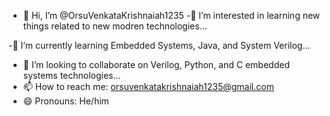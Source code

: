 - 👋 Hi, I’m @OrsuVenkataKrishnaiah1235
-👀 I’m interested in learning new things related to new modren technologies...

-🌱 I’m currently learning Embedded Systems, Java, and System Verilog...
- 💞️ I’m looking to collaborate on Verilog, Python, and C embedded systems technologies...
- 📫 How to reach me: orsuvenkatakrishnaiah1235@gmail.com
- 😄 Pronouns: He/him

<!---
OrsuVenkataKrishnaiah1235/OrsuVenkataKrishnaiah1235 is a ✨ special ✨ repository because its "README.md" (this file) appears on your GitHub profile.
You can click the "Preview" link to take a look at your changes.
--->
